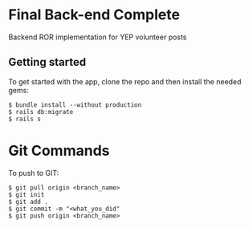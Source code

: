 # Final Back-end Complete

Backend ROR implementation for YEP volunteer posts

## Getting started

To get started with the app, clone the repo and then install the needed gems:

```
$ bundle install --without production
$ rails db:migrate
$ rails s
```


# Git Commands

To push to GIT:

```
$ git pull origin <branch_name>
$ git init
$ git add .
$ git commit -m "<what_you_did"
$ git push origin <branch_name>
```
